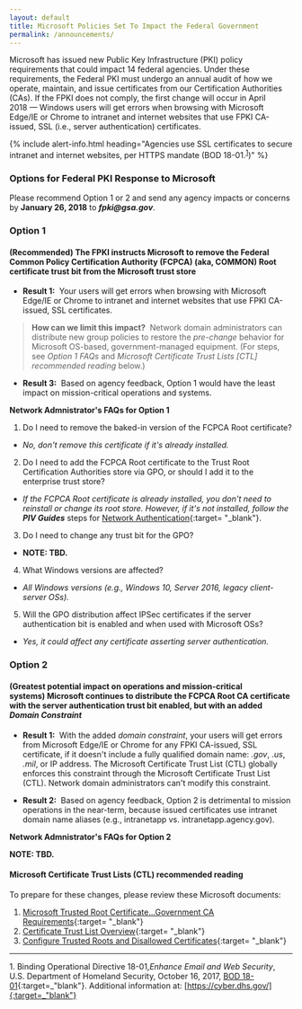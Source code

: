 ```yaml
---
layout: default
title: Microsoft Policies Set To Impact the Federal Government
permalink: /announcements/
---
```


Microsoft has issued new Public Key Infrastructure (PKI) policy requirements that could impact 14 federal agencies. Under these requirements, the Federal PKI must undergo an annual audit of how we operate, maintain, and issue certificates from our Certification Authorities (CAs). If the FPKI does not comply, the first change will occur in April 2018&nbsp;&mdash;&nbsp;Windows users will get errors when browsing with Microsoft Edge/IE or Chrome to intranet and internet websites that use FPKI CA-issued, SSL (i.e., server authentication) certificates.

{% include alert-info.html heading="Agencies use SSL certificates to secure intranet and internet websites, per HTTPS mandate (BOD 18-01.<sup>[1](#1)</sup>)" %} 

### Options for Federal PKI Response to Microsoft

Please recommend Option 1 or 2 and send any agency impacts or concerns by **January 26, 2018** to **_fpki@gsa.gov_**. 

### Option 1
#### (Recommended)&nbsp;The FPKI instructs Microsoft to remove the Federal Common Policy Certification Authority (FCPCA) (aka, COMMON) Root certificate trust bit from the Microsoft trust store
<!--The FPKI Guides' CAs page says "FCPCA" for Root CA and says "COMMON" is used in documents.--which is most correct?-->
* **Result 1:**&nbsp;&nbsp;Your users will get errors when browsing with Microsoft Edge/IE or Chrome to intranet and internet websites that use FPKI CA-issued, SSL certificates.

> **How can we limit this impact?**&nbsp;&nbsp;Network domain administrators can distribute new group policies to restore the _pre-change_ behavior for Microsoft OS-based, government-managed equipment. (For steps, see _Option 1 FAQs_ and _Microsoft Certificate Trust Lists [CTL] recommended reading_ below.)

* **Result 3:**&nbsp;&nbsp;Based on agency feedback, Option 1 would have the least impact on mission-critical operations and systems. 

**Network Admnistrator's FAQs for Option 1**

1. Do I need to remove the baked-in version of the FCPCA Root certificate?
* _No, don't remove this certificate if it's already installed._
2. Do I need to add the FCPCA Root certificate to the Trust Root Certification Authorities store via GPO, or should I add it to the enterprise trust store?
* _If the FCPCA Root certificate is already installed, you don't need to reinstall or change its root store. However, if it's not installed, follow the **PIV Guides**_ steps for [Network Authentication](https://piv.idmanagement.gov/networkconfig/){:target= "_blank"}.
3. Do I need to change any trust bit for the GPO?
* **NOTE: TBD.**
4. What Windows versions are affected?
* _All Windows versions (e.g., Windows 10, Server 2016, legacy client-server OSs)._
5. Will the GPO distribution affect IPSec certificates if the server authentication bit is enabled and when used with Microsoft OSs?
* _Yes, it could affect any certificate asserting server authentication._

### Option 2
#### (Greatest potential impact on operations and mission-critical systems)&nbsp;Microsoft continues to distribute the FCPCA Root CA certificate with the server authentication trust bit enabled, but with an added _Domain Constraint_

* **Result 1:**&nbsp;&nbsp;With the added _domain constraint_, your users will get errors from Microsoft Edge/IE or Chrome for any FPKI CA-issued, SSL certificate, if it doesn't include a fully qualified domain name: _.gov_, _.us_, _.mil_, or IP address. The Microsoft Certificate Trust List (CTL) globally enforces this constraint through the Microsoft Certificate Trust List (CTL). Network domain administrators can't modify this constraint. 

* **Result 2:**&nbsp;&nbsp;Based on agency feedback, Option 2 is detrimental to mission operations in the near-term, because issued certificates use intranet domain name aliases (e.g., intranetapp vs. intranetapp.agency.gov).

**Network Admnistrator's FAQs for Option 2**

**NOTE: TBD.**

#### Microsoft Certificate Trust Lists (CTL) recommended reading

To prepare for these changes, please review these Microsoft documents:

1. [Microsoft Trusted Root Certificate...Government CA Requirements](https://social.technet.microsoft.com/wiki/contents/articles/31635.microsoft-trusted-root-certificate-program-audit-requirements.aspx#Government_CA_Requirements){:target= "_blank"}
2. [Certificate Trust List Overview](https://msdn.microsoft.com/en-us/library/windows/desktop/aa376545(v=vs.85).aspx){:target= "_blank"}
2. [Configure Trusted Roots and Disallowed Certificates](https://technet.microsoft.com/en-us/library/dn265983.aspx){:target= "_blank"}

-------
<a name="1">1</a>. Binding Operational Directive 18-01,_Enhance Email and Web Security_, U.S. Department of Homeland Security, October 16, 2017, [BOD 18-01](https://cyber.dhs.gov/assets/report/bod-18-01.pdf){:target=_"blank"}. Additional information at: [https://cyber.dhs.gov/]{:target=_"blank"}
